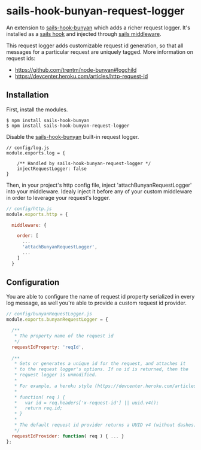 # sails-hook-bunyan-request-logger
An extension to [sails-hook-bunyan] which adds a richer request logger.
It's installed as a [sails hook] and injected through [sails middleware].

This request logger adds customizable request id generation, so that all messages for a particular
request are uniquely tagged. More information on request ids:

* https://github.com/trentm/node-bunyan#logchild
* https://devcenter.heroku.com/articles/http-request-id

## Installation

First, install the modules.

```
$ npm install sails-hook-bunyan
$ npm install sails-hook-bunyan-request-logger
```

Disable the [sails-hook-bunyan] built-in request logger.

```
// config/log.js
module.exports.log = {

    /** Handled by sails-hook-bunyan-request-logger */
    injectRequestLogger: false
}
```

Then, in your project's http config file, inject 'attachBunyanRequestLogger' into your middleware.
Idealy inject it before any of your custom middleware in order to leverage your request's logger.

```js
// config/http.js
module.exports.http = {

  middleware: {

    order: [
      ...
      'attachBunyanRequestLogger',
      ...
    ]
  }
```

## Configuration

You are able to configure the name of request id property serialized in every log message, 
as well you're able to provide a custom request id provider.

```js
// config/bunyanRequestLogger.js
module.exports.bunyanRequestLogger = {

  /**
   * The property name of the request id
   */
  requestIdProperty: 'reqId',
  
  /**
   * Gets or generates a unique id for the request, and attaches it
   * to the request logger's options. If no id is returned, then the
   * request logger is unmodified.
   *
   * For example, a heroku style (https://devcenter.heroku.com/articles/http-request-id) provider:
   *
   * function( req ) {
   *   var id = req.headers['x-request-id'] || uuid.v4();
   *   return req.id;
   * }
   *
   * The default request id provider returns a UUID v4 (without dashes).
   */
  requestIdProvider: function( req ) { ... }
};
```

 [sails hook]: http://sailsjs.org/#!/documentation/concepts/extending-sails/Hooks
 [sails-hook-bunyan]: https://github.com/building5/sails-hook-bunyan
 [sails middleware]: https://github.com/balderdashy/sails-docs/blob/master/concepts/Middleware/Middleware.md
